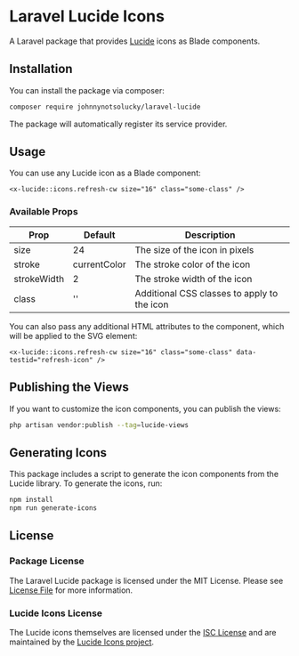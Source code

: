 # Laravel Lucide Icons

A Laravel package that provides [Lucide](https://lucide.dev/) icons as Blade components.

## Installation

You can install the package via composer:

```bash
composer require johnnynotsolucky/laravel-lucide
```

The package will automatically register its service provider.

## Usage

You can use any Lucide icon as a Blade component:

```blade
<x-lucide::icons.refresh-cw size="16" class="some-class" />
```

### Available Props

| Prop | Default | Description |
|------|---------|-------------|
| size | 24 | The size of the icon in pixels |
| stroke | currentColor | The stroke color of the icon |
| strokeWidth | 2 | The stroke width of the icon |
| class | '' | Additional CSS classes to apply to the icon |

You can also pass any additional HTML attributes to the component, which will be applied to the SVG element:

```blade
<x-lucide::icons.refresh-cw size="16" class="some-class" data-testid="refresh-icon" />
```

## Publishing the Views

If you want to customize the icon components, you can publish the views:

```bash
php artisan vendor:publish --tag=lucide-views
```

## Generating Icons

This package includes a script to generate the icon components from the Lucide library. To generate the icons, run:

```bash
npm install
npm run generate-icons
```

## License

### Package License
The Laravel Lucide package is licensed under the MIT License. Please see [License File](LICENSE.md) for more information.

### Lucide Icons License
The Lucide icons themselves are licensed under the [ISC License](https://github.com/lucide-icons/lucide/blob/main/LICENSE) and are maintained by the [Lucide Icons project](https://github.com/lucide-icons/lucide). 
